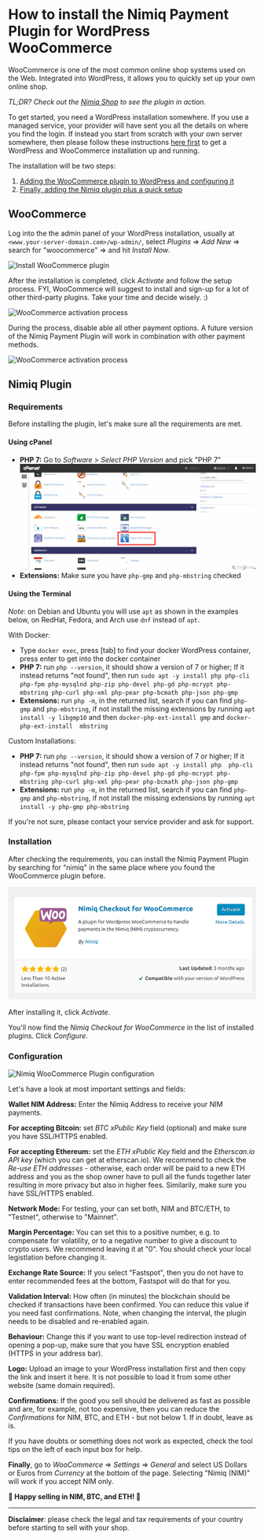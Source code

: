 # How to install the Nimiq Payment Plugin for WordPress WooCommerce

WooCommerce is one of the most common online shop systems used on the Web.
Integrated into WordPress, it allows you to quickly set up your own online shop.

_TL;DR? Check out the [Nimiq Shop](https://shop.nimiq.com/) to see the plugin in action._

To get started, you need a WordPress installation somewhere.
If you use a managed service, your provider will have sent you all the details on where you find the login.
If instead you start from scratch with your own server somewhere, then please follow these instructions
[here first](wordpress-woocommerce-installation) to get a WordPress and WooCommerce installation up and running.

The installation will be two steps:

1. [Adding the WooCommerce plugin to WordPress and configuring it](#woocommerce)
1. [Finally, adding the Nimiq plugin plus a quick setup](#nimiq-plugin)

## WooCommerce

Log into the the admin panel of your WordPress installation, usually at `<www.your-server-domain.com>/wp-admin/`,
select _Plugins_ ⇒ _Add New_ ⇒ search for "woocommerce" ⇒ and hit _Install Now_.

![Install WooCommerce plugin](resources/woocommerce-plugin.png)

After the installation is completed, click _Activate_ and follow the setup process.
FYI, WooCommerce will suggest to install and sign-up for a lot of other third-party plugins.
Take your time and decide wisely. :)

![WooCommerce activation process](resources/woocommerce-activation.png)

During the process, disable able all other payment options.
A future version of the Nimiq Payment Plugin will work in combination with other payment methods.

![WooCommerce activation process](resources/woocommerce-activation-payments.png)

## Nimiq Plugin


### Requirements

Before installing the plugin, let's make sure all the requirements are met.

#### Using cPanel

* **PHP 7:** Go to *Software* > *Select PHP Version* and pick "PHP 7"
![Select PHP Version](resources/woocommerce-cpanel-php-version.png)
* **Extensions:** Make sure you have `php-gmp` and `php-mbstring` checked

#### Using the Terminal

_Note:_ on Debian and Ubuntu you will use `apt` as shown in the examples below, on RedHat, Fedora, and Arch use `dnf` instead of `apt`.

With Docker:

* Type `docker exec`, press [tab] to find your docker WordPress container, press enter to get into the docker container
* **PHP 7:** run `php --version`, it should show a version of 7 or higher; If it instead returns "not found", then run `sudo apt -y install php php-cli php-fpm php-mysqlnd php-zip php-devel php-gd php-mcrypt php-mbstring php-curl php-xml php-pear php-bcmath php-json php-gmp`
* **Extensions:** run `php -m`, in the returned list, search if you can find `php-gmp` and `php-mbstring`, if not install the   missing extensions by running `apt install -y libgmp10` and then `docker-php-ext-install gmp` and `docker-php-ext-install  mbstring`

Custom Installations:

* **PHP 7:** run `php --version`, it should show a version of 7 or higher; If it instead returns "not found", then run `sudo apt -y install php  php-cli php-fpm php-mysqlnd php-zip php-devel php-gd php-mcrypt php-mbstring php-curl php-xml php-pear php-bcmath php-json php-gmp`
* **Extensions:** run `php -m`, in the returned list, search if you can find `php-gmp` and `php-mbstring`, if not install the   missing extensions by running `apt install -y php-gmp php-mbstring`

If you're not sure, please contact your service provider and ask for support.

### Installation

After checking the requirements, you can install the Nimiq Payment Plugin by searching for "nimiq" in the same place where you found the WooCommerce plugin before.

![Nimiq WooCommerce Plugin](resources/woocommerce-nimiq-plugin.png)

After installing it, click _Activate_.

You'll now find the _Nimiq Checkout for WooCommerce_ in the list of installed plugins.
Click _Configure_.

### Configuration

![Nimiq WooCommerce Plugin configuration](resources/woocommerce-configuration.png)

Let's have a look at most important settings and fields:

**Wallet NIM Address:** Enter the Nimiq Address to receive your NIM payments.

**For accepting Bitcoin:** set _BTC xPublic Key_ field (optional) and make sure you have SSL/HTTPS enabled.

**For accepting Ethereum:** set the _ETH xPublic Key_ field and the _Etherscan.io API key_ (which you can get at etherscan.io).
We recommend to check the _Re-use ETH addresses_ - otherwise, each order will be paid to a new ETH address and you as the shop owner have to pull all the funds together later resulting in more privacy but also in higher fees. Similarily, make sure you have SSL/HTTPS enabled.

**Network Mode:** For testing, your can set both, NIM and BTC/ETH, to "Testnet", otherwise to "Mainnet".

**Margin Percentage:** You can set this to a positive number, e.g. to compensate for volatility, or to a negative number to give a discount to crypto users. We recommend leaving it at "0". You should check your local legistlation before changing it.

**Exchange Rate Source:** If you select "Fastspot", then you do not have to enter recommended fees at the bottom, Fastspot will do that for you.

**Validation Interval:** How often (in minutes) the blockchain should be checked if transactions have been confirmed. You can reduce this value if you need fast confirmations. Note, when changing the interval, the plugin needs to be disabled and re-enabled again.

**Behaviour:** Change this if you want to use top-level redirection instead of opening a pop-up, make sure that you have SSL encryption enabled (HTTPS in your address bar).

**Logo:** Upload an image to your WordPress installation first and then copy the link and insert it here. It is not possible to load it from some other website (same domain required).

**Confirmations:** If the good you sell should be delivered as fast as possible and are, for example, not too expensive, then you can reduce the _Confirmations_ for NIM, BTC, and ETH - but not below 1. If in doubt, leave as is.

If you have doubts or something does not work as expected, check the tool tips on the left of each input box for help.

**Finally**, go to _WooCommerce_ ⇒ _Settings_ ⇒ _General_ and select US Dollars or Euros from _Currency_ at the bottom of the page. Selecting "Nimiq (NIM)" will work if you accept NIM only.

**🎉 Happy selling in NIM, BTC, and ETH! 🎉**

---

**Disclaimer**: please check the legal and tax requirements of your country before starting to sell with your shop.
